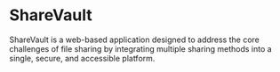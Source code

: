 # ShareVault
ShareVault is a web-based application designed to address the core challenges of file sharing by integrating multiple sharing methods into a single, secure, and accessible platform.

